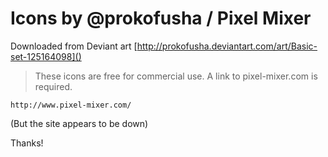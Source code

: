 # Icons by @prokofusha / Pixel Mixer

Downloaded from Deviant art [http://prokofusha.deviantart.com/art/Basic-set-125164098]()

> These icons are free for commercial use.
> A link to pixel-mixer.com is required.

    http://www.pixel-mixer.com/

(But the site appears to be down)

Thanks!
